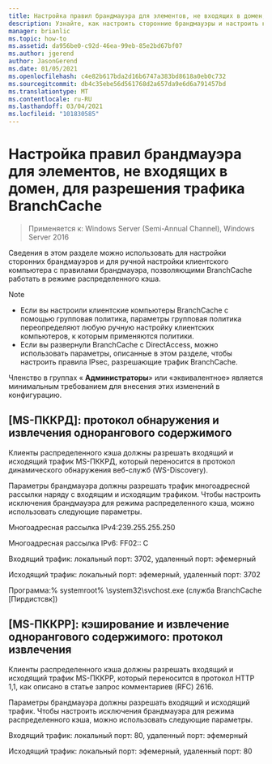 ```yaml
---
title: Настройка правил брандмауэра для элементов, не входящих в домен, для разрешения трафика BranchCache
description: Узнайте, как настроить сторонние брандмауэры и настроить клиентский компьютер вручную, используя правила брандмауэра, позволяющие службе BranchCache работать в режиме распределенного кэша.
manager: brianlic
ms.topic: how-to
ms.assetid: da956be0-c92d-46ea-99eb-85e2bd67bf07
ms.author: jgerend
author: JasonGerend
ms.date: 01/05/2021
ms.openlocfilehash: c4e82b617bda2d16b6747a383bd8618a0eb0c732
ms.sourcegitcommit: db4c35ebe56d561768d2a657da9e6d6a791457bd
ms.translationtype: MT
ms.contentlocale: ru-RU
ms.lasthandoff: 03/04/2021
ms.locfileid: "101830585"
---
```

# <a name="configure-firewall-rules-for-non-domain-members-to-allow-branchcache-traffic"></a>Настройка правил брандмауэра для элементов, не входящих в домен, для разрешения трафика BranchCache

>Применяется к: Windows Server (Semi-Annual Channel), Windows Server 2016

Сведения в этом разделе можно использовать для настройки сторонних брандмауэров и для ручной настройки клиентского компьютера с правилами брандмауэра, позволяющими BranchCache работать в режиме распределенного кэша.

> [!NOTE]
> -   Если вы настроили клиентские компьютеры BranchCache с помощью групповая политика, параметры групповая политика переопределяют любую ручную настройку клиентских компьютеров, к которым применяются политики.
> -   Если вы развернули BranchCache с DirectAccess, можно использовать параметры, описанные в этом разделе, чтобы настроить правила IPsec, разрешающие трафик BranchCache.

Членство в группах « **Администраторы**» или «эквивалентное» является минимальным требованием для внесения этих изменений в конфигурацию.

## <a name="ms-pccrd-peer-content-caching-and-retrieval-discovery-protocol"></a>[MS-ПККРД]: протокол обнаружения и извлечения однорангового содержимого
Клиенты распределенного кэша должны разрешать входящий и исходящий трафик MS-ПККРД, который переносится в протокол динамического обнаружения веб-служб (WS-Discovery).

Параметры брандмауэра должны разрешать трафик многоадресной рассылки наряду с входящим и исходящим трафиком. Чтобы настроить исключения брандмауэра для режима распределенного кэша, можно использовать следующие параметры.

Многоадресная рассылка IPv4:239.255.255.250

Многоадресная рассылка IPv6: FF02:: C

Входящий трафик: локальный порт: 3702, удаленный порт: эфемерный

Исходящий трафик: локальный порт: эфемерный, удаленный порт: 3702

Программа:% systemroot% \system32\svchost.exe (служба BranchCache [Пирдистсвк])

## <a name="ms-pccrr-peer-content-caching-and-retrieval-retrieval-protocol"></a>[MS-ПККРР]: кэширование и извлечение однорангового содержимого: протокол извлечения
Клиенты распределенного кэша должны разрешать входящий и исходящий трафик MS-ПККРР, который переносится в протокол HTTP 1,1, как описано в статье запрос комментариев (RFC) 2616.

Параметры брандмауэра должны разрешать входящий и исходящий трафик. Чтобы настроить исключения брандмауэра для режима распределенного кэша, можно использовать следующие параметры.

Входящий трафик: локальный порт: 80, удаленный порт: эфемерный

Исходящий трафик: локальный порт: эфемерный, удаленный порт: 80



